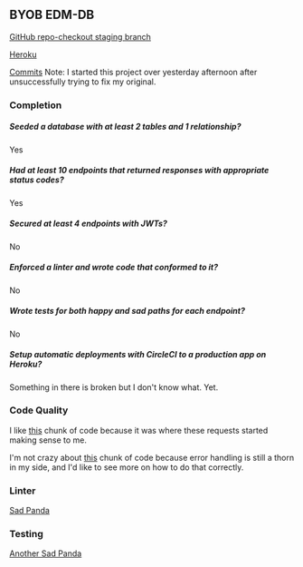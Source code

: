 ## BYOB EDM-DB

[GitHub repo-checkout staging branch](https://github.com/juliankyer/db-edm)

[Heroku](https://db-edm.herokuapp.com/)

[Commits](https://github.com/juliankyer/db-edm/commits/master)
Note: I started this project over yesterday afternoon after unsuccessfully trying to fix my original. 

### Completion
##### Seeded a database with at least 2 tables and 1 relationship? 
Yes

##### Had at least 10 endpoints that returned responses with appropriate status codes? 
Yes 

##### Secured at least 4 endpoints with JWTs?
No

##### Enforced a linter and wrote code that conformed to it?
No

##### Wrote tests for both happy and sad paths for each endpoint? 
No

##### Setup automatic deployments with CircleCI to a production app on Heroku? 
Something in there is broken but I don't know what. Yet.

### Code Quality
I like [this](https://github.com/juliankyer/db-edm/blob/8053c4c5cda31df2ff72b0d7d9fd0c9b0caf12ff/server.js#L122-L129) chunk of code because it was where these requests started making sense to me.

I'm not crazy about [this](https://github.com/juliankyer/db-edm/blob/8053c4c5cda31df2ff72b0d7d9fd0c9b0caf12ff/server.js#L63-L72) chunk of code because error handling is still a thorn in my side, and I'd like to see more on how to do that correctly.

### Linter
[Sad Panda](http://imgur.com/a/yMY0r)

### Testing
[Another Sad Panda](http://imgur.com/a/HnRu3)
